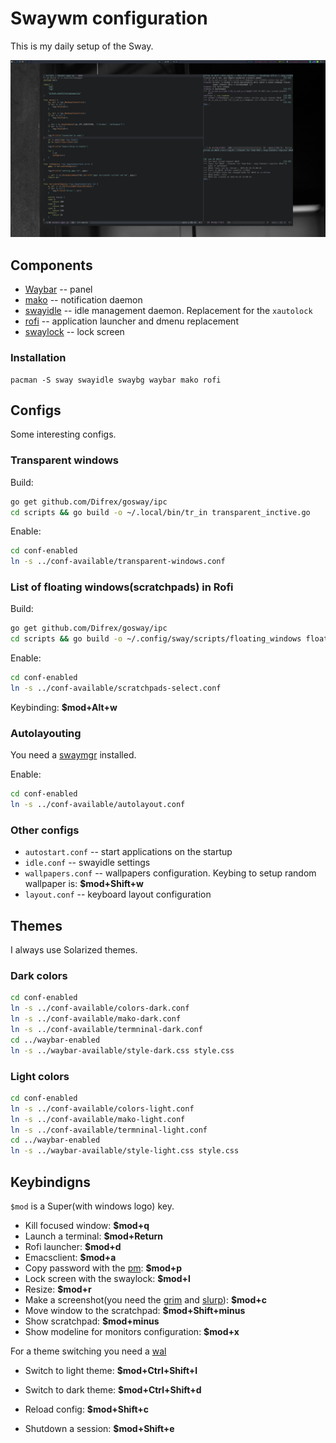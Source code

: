 # Swaywm configuration

This is my daily setup of the Sway.

![screenshot](screenshots/shot2.png)

## Components

* [Waybar](https://github.com/Alexays/Waybar) -- panel
* [mako](https://github.com/emersion/mako) -- notification daemon
* [swayidle](https://github.com/swaywm/swayidle) -- idle management daemon. Replacement for the `xautolock`
* [rofi](https://github.com/davatorium/rofi) -- application launcher and dmenu replacement
* [swaylock](https://github.com/swaywm/swaylock) -- lock screen

### Installation

```
pacman -S sway swayidle swaybg waybar mako rofi
```

## Configs

Some interesting configs.

### Transparent windows

Build:
```sh
go get github.com/Difrex/gosway/ipc
cd scripts && go build -o ~/.local/bin/tr_in transparent_inctive.go
```

Enable:
```sh
cd conf-enabled
ln -s ../conf-available/transparent-windows.conf
```

### List of floating windows(scratchpads) in Rofi

Build:
```sh
go get github.com/Difrex/gosway/ipc
cd scripts && go build -o ~/.config/sway/scripts/floating_windows floating_windows.go
```

Enable:
```sh
cd conf-enabled
ln -s ../conf-available/scratchpads-select.conf
```

Keybinding: **$mod+Alt+w**

### Autolayouting

You need a [swaymgr](https://github.com/Difrex/swaymgr) installed.

Enable:
```sh
cd conf-enabled
ln -s ../conf-available/autolayout.conf
```

### Other configs

* `autostart.conf` -- start applications on the startup
* `idle.conf` -- swayidle settings
* `wallpapers.conf` -- wallpapers configuration. Keybing to setup random wallpaper is: **$mod+Shift+w**
* `layout.conf` -- keyboard layout configuration

## Themes

I always use Solarized themes.

### Dark colors

```sh
cd conf-enabled
ln -s ../conf-available/colors-dark.conf
ln -s ../conf-available/mako-dark.conf
ln -s ../conf-available/termninal-dark.conf
cd ../waybar-enabled
ln -s ../waybar-available/style-dark.css style.css
```

### Light colors

```sh
cd conf-enabled
ln -s ../conf-available/colors-light.conf
ln -s ../conf-available/mako-light.conf
ln -s ../conf-available/termninal-light.conf
cd ../waybar-enabled
ln -s ../waybar-available/style-light.css style.css
```

## Keybindigns

`$mod` is a Super(with windows logo) key.

* Kill focused window: **$mod+q**
* Launch a terminal: **$mod+Return**
* Rofi launcher: **$mod+d**
* Emacsclient: **$mod+a**
* Copy password with the [pm](https://github.com/himidori/pm): **$mod+p**
* Lock screen with the swaylock: **$mod+l**
* Resize: **$mod+r**
* Make a screenshot(you need the [grim](https://github.com/emersion/grim) and [slurp](https://github.com/emersion/slurp)): **$mod+c**
* Move window to the scratchpad: **$mod+Shift+minus**
* Show scratchpad: **$mod+minus**
* Show modeline for monitors configuration: **$mod+x**

For a theme switching you need a [wal](https://github.com/dylanaraps/pywal)
* Switch to light theme: **$mod+Ctrl+Shift+l**
* Switch to dark theme: **$mod+Ctrl+Shift+d**

* Reload config: **$mod+Shift+c**
* Shutdown a session: **$mod+Shift+e**
